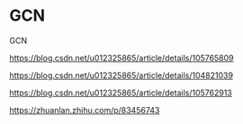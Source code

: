 # GCN
GCN

https://blog.csdn.net/u012325865/article/details/105765809

https://blog.csdn.net/u012325865/article/details/104821039

https://blog.csdn.net/u012325865/article/details/105762913


https://zhuanlan.zhihu.com/p/83456743
